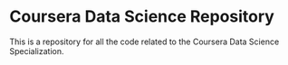 # Coursera Data Science Repository

This is a repository for all the code related to the Coursera Data Science Specialization.